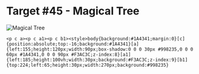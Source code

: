 # Target #45 - Magical Tree

![Magical Tree](https://cssbattle.dev/targets/45.png)

```
<p c a><p c a1><p c b1><style>body{background:#1A4341;margin:0}[c]{position:absolute;top:-16;background:#1A4341}[a]{left:155;height:120px;width:90px;box-shadow:0 0 0 30px #998235,0 0 0 60px #1A4341,0 0 0 90px #F3AC3C;z-index:8}[a1]{left:185;height:100vh;width:30px;background:#F3AC3C;z-index:9}[b1]{top:224;left:65;height:30px;width:270px;background:#998235}
```
